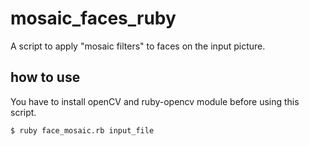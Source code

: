 mosaic_faces_ruby
=================

A script to apply "mosaic filters" to faces on the input picture.  


how to use
------
You have to install openCV and ruby-opencv module before using this script.

`` $ ruby face_mosaic.rb input_file ``

